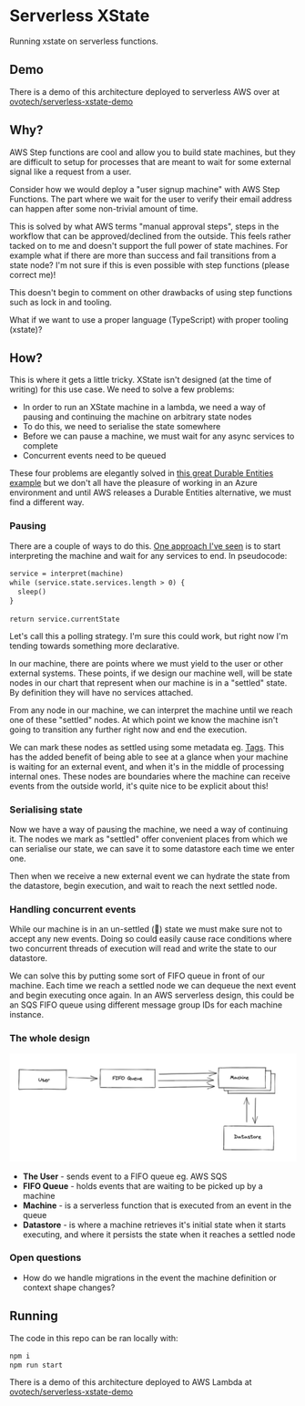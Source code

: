 # Serverless XState

Running xstate on serverless functions.

## Demo

There is a demo of this architecture deployed to serverless AWS over at [ovotech/serverless-xstate-demo](https://github.com/ovotech/serverless-xstate-demo)

## Why?

AWS Step functions are cool and allow you to build state machines, but they are difficult to setup for processes that are meant to wait for some external signal like a request from a user.

Consider how we would deploy a "user signup machine" with AWS Step Functions. The part where we wait for the user to verify their email address can happen after some non-trivial amount of time. 

This is solved by what AWS terms "manual approval steps", steps in the workflow that can be approved/declined from the outside. This feels rather tacked on to me and doesn't support the full power of state machines. For example what if there are more than success and fail transitions from a state node? I'm not sure if this is even possible with step functions (please correct me)!

This doesn't begin to comment on other drawbacks of using step functions such as lock in and tooling.

What if we want to use a proper language (TypeScript) with proper tooling (xstate)?

## How?

This is where it gets a little tricky. XState isn't designed (at the time of writing) for this use case. We need to solve a few problems:

- In order to run an XState machine in a lambda, we need a way of pausing and continuing the machine on arbitrary state nodes
- To do this, we need to serialise the state somewhere
- Before we can pause a machine, we must wait for any async services to complete
- Concurrent events need to be queued

These four problems are elegantly solved in [this great Durable Entities example](https://github.com/davidkpiano/durable-entities-xstate) but we don't all have the pleasure of working in an Azure environment and until AWS releases a Durable Entities alternative, we must find a different way.

### Pausing

There are a couple of ways to do this. [One approach I've seen](https://github.com/davidkpiano/durable-entities-xstate/issues/1) is to start interpreting the machine and wait for any services to end. In pseudocode:

```
service = interpret(machine)
while (service.state.services.length > 0) {
  sleep()
}

return service.currentState
```

Let's call this a polling strategy. I'm sure this could work, but right now I'm tending towards something more declarative.

In our machine, there are points where we must yield to the user or other external systems. These points, if we design our machine well, will be state nodes in our chart that represent when our machine is in a "settled" state. By definition they will have no services attached.

From any node in our machine, we can interpret the machine until we reach one of these "settled" nodes. At which point we know the machine isn't going to transition any further right now and end the execution.

We can mark these nodes as settled using some metadata eg. [Tags](https://xstate.js.org/docs/guides/statenodes.html#tags). This has the added benefit of being able to see at a glance when your machine is waiting for an external event, and when it's in the middle of processing internal ones. These nodes are boundaries where the machine can receive events from the outside world, it's quite nice to be explicit about this!

### Serialising state

Now we have a way of pausing the machine, we need a way of continuing it. The nodes we mark as "settled" offer convenient places from which we can serialise our state, we can save it to some datastore each time we enter one.

Then when we receive a new external event we can hydrate the state from the datastore, begin execution, and wait to reach the next settled node.

### Handling concurrent events

While our machine is in an un-settled (🥲) state we must make sure not to accept any new events. Doing so could easily cause race conditions where two concurrent threads of execution will read and write the state to our datastore.

We can solve this by putting some sort of FIFO queue in front of our machine. Each time we reach a settled node we can dequeue the next event and begin executing once again. In an AWS serverless design, this could be an SQS FIFO queue using different message group IDs for each machine instance.

### The whole design

![](static/arch.png)

- **The User** - sends event to a FIFO queue eg. AWS SQS
- **FIFO Queue** - holds events that are waiting to be picked up by a machine
- **Machine** - is a serverless function that is executed from an event in the queue
- **Datastore** - is where a machine retrieves it's initial state when it starts executing, and where it persists the state when it reaches a settled node

### Open questions

- How do we handle migrations in the event the machine definition or context shape changes?

## Running

The code in this repo can be ran locally with:

```
npm i
npm run start
```

There is a demo of this architecture deployed to AWS Lambda at [ovotech/serverless-xstate-demo](https://github.com/ovotech/serverless-xstate-demo)
